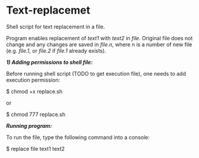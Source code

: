 # Text-replacemet
Shell script for text replacement in a file.

Program enables replacement of _text1_ with _text2_ in _file_.
Original file does not change and any changes are saved in _file.n_, where n is a number of new file (e.g. _file.1_, or _file.2_ if _file.1_ already exists).

***1) Adding permissions to shell file:***

Before running shell script (TODO to get execution file), one needs to add execution permission:

  $ chmod +x replace.sh
  
  or 
  
  $ chmod 777 replace.sh
  
  

***Running program:***

To run the file, type the following command into a console:
  
  $ replace file text1 text2
